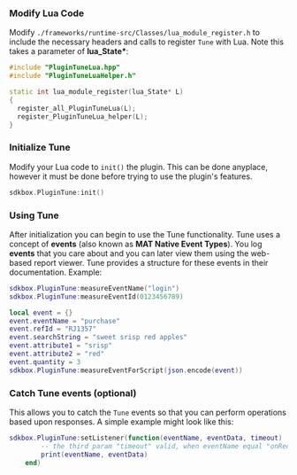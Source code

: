 ### Modify Lua Code
Modify `./frameworks/runtime-src/Classes/lua_module_register.h` to include the necessary headers and calls to register `Tune` with Lua. Note this takes a parameter of __lua_State*__:
```cpp
#include "PluginTuneLua.hpp"
#include "PluginTuneLuaHelper.h"
```
```cpp
static int lua_module_register(lua_State* L)
{
  register_all_PluginTuneLua(L);
  register_PluginTuneLua_helper(L);
}
```

### Initialize Tune
Modify your Lua code to `init()` the plugin. This can be done anyplace, however it must be done before trying to use the plugin's features.
```cpp
sdkbox.PluginTune:init()
```

### Using Tune
After initialization you can begin to use the Tune functionality. Tune uses a concept of __events__ (also known as __MAT Native Event Types__). You log __events__ that you care about and you can later view them using the web-based report viewer. Tune provides a structure for these events in their documentation. Example:
```lua
sdkbox.PluginTune:measureEventName("login")
sdkbox.PluginTune:measureEventId(0123456789)

local event = {}
event.eventName = "purchase"
event.refId = "RJ1357"
event.searchString = "sweet srisp red apples"
event.attribute1 = "srisp"
event.attribute2 = "red"
event.quantity = 3
sdkbox.PluginTune:measureEventForScript(json.encode(event))
```

### Catch Tune events (optional)
This allows you to catch the `Tune` events so that you can perform operations based upon responses. A simple example might look like this:
```lua
sdkbox.PluginTune:setListener(function(eventName, eventData, timeout)
        -- the third param "timeout" valid, when eventName equal "onReceiveDeeplink"
        print(eventName, eventData)
    end)
```
